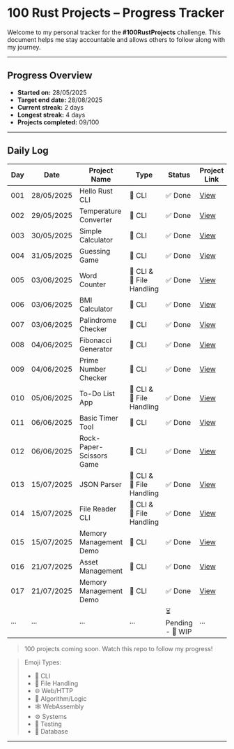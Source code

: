 # 100 Rust Projects – Progress Tracker

Welcome to my personal tracker for the **#100RustProjects** challenge. This document helps me stay accountable and allows others to follow along with my journey.

---

## Progress Overview

- **Started on:** 28/05/2025
- **Target end date:** 28/08/2025
- **Current streak:** 2 days 
- **Longest streak:** 4 days 
- **Projects completed:** 09/100 

---

## Daily Log

| Day | Date       | Project Name           | Type         | Status  | Project Link                               | Notes                               |
|-----|------------|------------------------|--------------|---------|--------------------------------------------|-------------------------------------|
| 001 | 28/05/2025 | Hello Rust CLI        | 🧮 CLI        | ✅ Done | [View](./projects/hello_rust/)     | [Read](./notes/day_001_hello_rust.md)         |
| 002 | 29/05/2025 | Temperature Converter   | 🧮 CLI   | ✅ Done  | [View](./projects/temperature_converter/)     | [Read](./notes/temperature_converter.md)
| 003 | 30/05/2025 | Simple Calculator  | 🧮 CLI  | ✅ Done | [View](./projects/simple_calculator/)   | [Read](./notes/simple_calculator.md)
| 004 | 31/05/2025 | Guessing Game  | 🧮 CLI   | ✅ Done  | [View](./projects/guessing_game/)  | [Read](./notes/guessing_game.md)  | 
| 005 | 03/06/2025 | Word Counter  | 🧮 CLI & 📁 File Handling   | ✅ Done  | [View](/projects/word_counter/)  | [Read](/notes/word_counter.md)    | 
| 006 | 03/06/2025 | BMI Calculator  | 🧮 CLI  | ✅ Done  | [View](/projects/bmi_calculator/)  | [Read](/notes/bmi_calculator.md)    | 
| 007 | 03/06/2025 | Palindrome Checker  | 🧮 CLI  | ✅ Done  | [View](/projects/palindrome_checker/)  | [Read](/notes/palindrome.md)    | 
| 008 | 04/06/2025 | Fibonacci Generator  | 🧮 CLI  | ✅ Done  | [View](/projects/fibonacci_generator/)  | [Read](/notes/fibonacci_generator.md)    | 
| 009 | 04/06/2025 | Prime Number Checker  | 🧮 CLI  | ✅ Done  | [View](/projects/prime_number_checker/)  | [Read](/notes/prime_number_checker.md)    | 
| 010 | 05/06/2025 | To-Do List App  | 🧮 CLI & 📁 File Handling | ✅ Done  | [View](/projects/todo_list/)  | [Read](/notes/todo_list.md)   | 
| 011 | 06/06/2025 | Basic Timer Tool  | 🧮 CLI  | ✅ Done  | [View](/projects/timer_tool/)  | [Read](/notes/timer_tool.md)   | 
| 012 | 06/06/2025 | Rock-Paper-Scissors Game  | 🧮 CLI  | ✅ Done  | [View](/projects/rock_paper_scissors/)  | [Read](/notes/rock-paper-scissors.md) | 
| 013 | 15/07/2025 | JSON Parser  | 🧮 CLI & 📁 File Handling | ✅ Done  | [View](/projects/json_parser/)  | [Read](/notes/json_parser.md)   | 
| 014 | 15/07/2025 | File Reader CLI  | 🧮 CLI & 📁 File Handling | ✅ Done  | [View](/projects/file_reader_cli/)  | [Read](/notes/file_reader_cli.md)   | 
| 015 | 15/07/2025 | Memory Management Demo | 🧮 CLI  | ✅ Done  | [View](/projects/memory_mgt_demo/)  | [Read](/notes/memory_mgt_demo.md)   | 
| 016 | 21/07/2025 | Asset Management  | 🧮 CLI  | ✅ Done  | [View](/projects/asset-tracker/)  | [Read](/notes/memory_mgt_demo.md)   | 
| 017 | 21/07/2025 | Memory Management Demo | 🧮 CLI  | ✅ Done  | [View](/projects/memory_mgt_demo/)  | [Read](/notes/memory_mgt_demo.md)   | 
| ... | ... | ...  | ...  | ⏳ Pending - 🔄 WIP  | ...  | ...     | 
> 100 projects coming soon. Watch this repo to follow my progress!

> Emoji Types:
> - 🧮 CLI
> - 📁 File Handling
> - 🌐 Web/HTTP
> - 🧠 Algorithm/Logic
> - 🕸️ WebAssembly
> - ⚙️ Systems
> - 🧪 Testing
> - 💾 Database


---